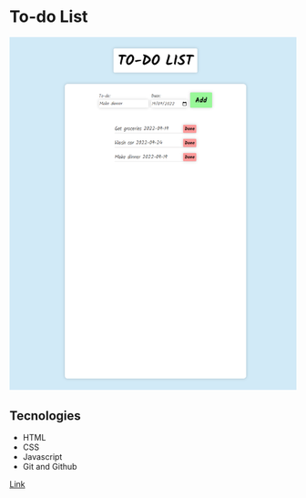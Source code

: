 # To-do List

![preview](./.github/preview.png)

## Tecnologies

- HTML
- CSS
- Javascript
- Git and Github

[Link](https://leandrolouback.github.io/todo-list)